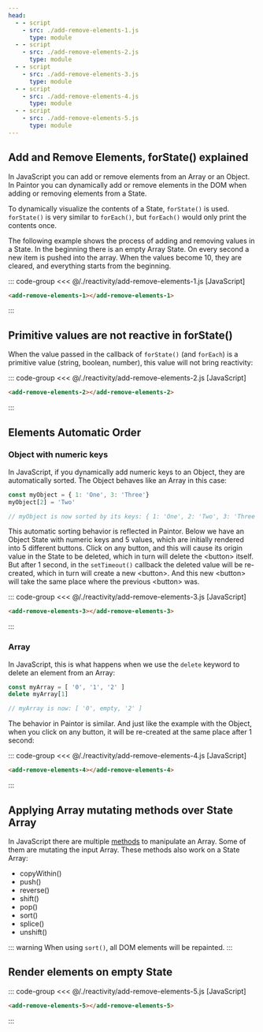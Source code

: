 ```yaml
---
head:
  - - script
    - src: ./add-remove-elements-1.js
      type: module
  - - script
    - src: ./add-remove-elements-2.js
      type: module
  - - script
    - src: ./add-remove-elements-3.js
      type: module
  - - script
    - src: ./add-remove-elements-4.js
      type: module
  - - script
    - src: ./add-remove-elements-5.js
      type: module
---
```


## Add and Remove Elements, forState() explained

In JavaScript you can add or remove elements from an Array or an Object. In Paintor you can
dynamically add or remove elements in the DOM when adding or removing elements from a State.

To dynamically visualize the contents of a State, `forState()` is used. `forState()` is very similar
to `forEach()`, but `forEach()` would only print the contents once.

The following example shows the process of adding and removing values in a State. In the
beginning there is an empty Array State. On every second a new item is pushed into the array.
When the values become 10, they are cleared, and everything starts from the beginning.

::: code-group
<<< @/./reactivity/add-remove-elements-1.js [JavaScript]
```html [HTML]
<add-remove-elements-1></add-remove-elements-1>
```
:::

<div class="example">
  <p></p>
  <add-remove-elements-1></add-remove-elements-1>
  <p></p>
</div>

## Primitive values are not reactive in forState()

When the value passed in the callback of `forState()` (and `forEach`) is a primitive value
(string, boolean, number), this value will not bring reactivity:

::: code-group
<<< @/./reactivity/add-remove-elements-2.js [JavaScript]
```html [HTML]
<add-remove-elements-2></add-remove-elements-2>
```
:::

<div class="example">
  <p></p>
  <add-remove-elements-2></add-remove-elements-2>
  <p></p>
</div>

## Elements Automatic Order

### Object with numeric keys

In JavaScript, if you dynamically add numeric keys to an Object, they are automatically sorted.
The Object behaves like an Array in this case: 

```js
const myObject = { 1: 'One', 3: 'Three'}
myObject[2] = 'Two'

// myObject is now sorted by its keys: { 1: 'One', 2: 'Two', 3: 'Three' }
```

This automatic sorting behavior is reflected in Paintor. Below we have an Object State with numeric
keys and 5 values, which are initially rendered into 5 different buttons. Click on any button, and
this will cause its origin value in the State to be deleted, which in turn will delete the
\<button\> itself. But after 1 second, in the `setTimeout()` callback the deleted value will be
re-created, which in turn will create a new \<button\>. And this new \<button\> will take the same
place where the previous \<button\> was.

::: code-group
<<< @/./reactivity/add-remove-elements-3.js [JavaScript]
```html [HTML]
<add-remove-elements-3></add-remove-elements-3>
```
:::

<div class="example">
  <p></p>
  <add-remove-elements-3></add-remove-elements-3>
  <p></p>
</div>

### Array

In JavaScript, this is what happens when we use the `delete` keyword to delete an element from an
Array:

```js
const myArray = [ '0', '1', '2' ]
delete myArray[1]

// myArray is now: [ '0', empty, '2' ]
```

The behavior in Paintor is similar. And just like the example with the Object, when you click on any
button, it will be re-created at the same place after 1 second:

::: code-group
<<< @/./reactivity/add-remove-elements-4.js [JavaScript]
```html [HTML]
<add-remove-elements-4></add-remove-elements-4>
```
:::

<div class="example">
  <p></p>
  <add-remove-elements-4></add-remove-elements-4>
  <p></p>
</div>

## Applying Array mutating methods over State Array

In JavaScript there are multiple [methods](https://developer.mozilla.org/en-US/docs/Web/JavaScript/Reference/Global_Objects/Array)
to manipulate an Array. Some of them are mutating the input Array. These methods also work on a
State Array:

- copyWithin()
- push()
- reverse()
- shift()
- pop()
- sort()
- splice()
- unshift()

::: warning
When using `sort()`, all DOM elements will be repainted. 
:::

## Render elements on empty State

::: code-group
<<< @/./reactivity/add-remove-elements-5.js [JavaScript]
```html [HTML]
<add-remove-elements-5></add-remove-elements-5>
```
:::

<div class="example">
  <p></p>
  <add-remove-elements-5></add-remove-elements-5>
  <p></p>
</div>
